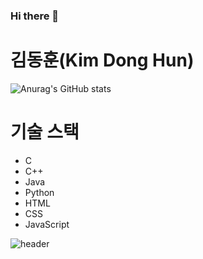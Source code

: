 ### Hi there 👋
# 김동훈(Kim Dong Hun)
![Anurag's GitHub stats](https://github-readme-stats.vercel.app/api?username=GitDongHun&show_icons=true&theme=radical)

# 기술 스택
- C
- C++
- Java
- Python
- HTML
- CSS
- JavaScript

![header](https://capsule-render.vercel.app/api?type=wave&color=auto&height=300&section=header&test=업적&fontSize=90)
<!--
**GitDongHun/GitDongHun** is a ✨ _special_ ✨ repository because its `README.md` (this file) appears on your GitHub profile.

Here are some ideas to get you started:

- 🔭 I’m currently working on ...
- 🌱 I’m currently learning ...
- 👯 I’m looking to collaborate on ...
- 🤔 I’m looking for help with ...
- 💬 Ask me about ...
- 📫 How to reach me: ...
- 😄 Pronouns: ...
- ⚡ Fun fact: ...
-->
